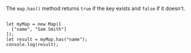 The `map.has()` method returns
`true` if the key exists and
`false` if it doesn't.

<Editor lang="javascript">
<code>
let myMap = new Map([
  ["name", "Sam Smith"]
]);
let result = myMap.has("name");
console.log(result);
</code>
</Editor>